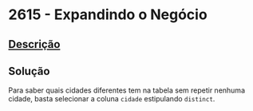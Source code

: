 # 2615 - Expandindo o Negócio

## [Descrição](https://www.beecrowd.com.br/judge/pt/problems/view/2615)

## Solução

Para saber quais cidades diferentes tem na tabela sem repetir nenhuma cidade, basta selecionar a coluna `cidade` estipulando `distinct`.